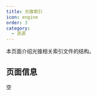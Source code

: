 ```yaml
---
title: 光锥索引
icon: engine
order: 3
category:
  - 资源
---
```


本页面介绍光锥相关索引文件的结构。

<!-- more -->

## 页面信息

空
